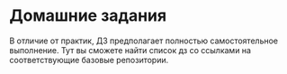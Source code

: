 # Домашние задания

В отличие от практик, ДЗ предполагает полностью самостоятельное выполнение. Тут вы сможете найти список дз со ссылками на соответствующие базовые репозитории.
